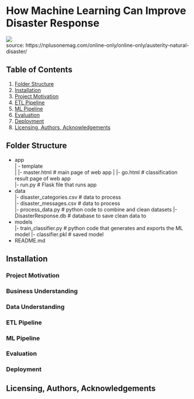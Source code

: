 # How Machine Learning Can Improve Disaster Response
![](https://nplusonemag.com/wp-content/uploads/2017/09/37178284932_44dedea535_z.jpg)
<br>source: https</span>://nplusonemag</span>.com/online-only/online-only/austerity-natural-disaster/

## Table of Contents
1. [Folder Structure](#FolderStructure)
2. [Installation](#Installation)
3. [Project Motivation](#Project)
4. [ETL Pipeline](#ETLPipeline)
5. [ML Pipeline](#MLPipeline)
6. [Evaluation](#Evaluation)
7. [Deployment](#Deployment)
8. [Licensing, Authors, Acknowledgements](#License)

## <a name="FolderStructure"></a>Folder Structure
-   app  
    | - template  
    | |- master.html  # main page of web app
    | |- go.html  # classification result page of web app  
    |- run.py  # Flask file that runs app
-   data  
    |- disaster_categories.csv  # data to process  
    |- disaster_messages.csv  # data to process  
    |- process_data.py  # python code to combine and clean datasets
    |- DisasterResponse.db # database to save clean data to
-   models  
    |- train_classifier.py  # python code that generates and exports the ML model
    |- classifier.pkl  # saved model
-   README.md

## <a name="Installation"></a>Installation

### <a name="Project"></a>Project Motivation

### <a name="BusinessUnderstanding"></a>Business Understanding

### <a name="DataUnderstanding"></a>Data Understanding

### <a name="ETLPipeline"></a>ETL Pipeline

### <a name="MLPipeline"></a>ML Pipeline

### <a name="Evaluation"></a>Evaluation

### <a name="Deployment"></a>Deployment

## <a name="License"></a>Licensing, Authors, Acknowledgements

